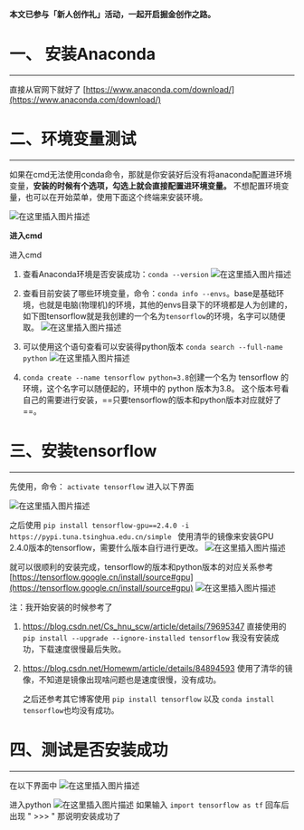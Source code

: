 **本文已参与「新人创作礼」活动，一起开启掘金创作之路。**
# 一、 安装Anaconda
---

直接从官网下就好了 [https://www.anaconda.com/download/](https://www.anaconda.com/download/)

# 二、环境变量测试
---
如果在cmd无法使用conda命令，那就是你安装好后没有将anaconda配置进环境变量，**安装的时候有个选项，勾选上就会直接配置进环境变量。** 不想配置环境变量，也可以在开始菜单，使用下面这个终端来安装环境。

![在这里插入图片描述](https://p3-juejin.byteimg.com/tos-cn-i-k3u1fbpfcp/b79817e9de784c8995634ca831b183e0~tplv-k3u1fbpfcp-zoom-1.image)

**进入cmd**


进入cmd

1. 查看Anaconda环境是否安装成功：`conda --version`
![在这里插入图片描述](https://p3-juejin.byteimg.com/tos-cn-i-k3u1fbpfcp/d7f6688393804371bbda8a8c69bb759a~tplv-k3u1fbpfcp-zoom-1.image)
2. 查看目前安装了哪些环境变量，命令：`conda info --envs`。base是基础环境，也就是电脑(物理机)的环境，其他的envs目录下的环境都是人为创建的，如下图tensorflow就是我创建的一个名为`tensorflow`的环境，名字可以随便取。
 ![在这里插入图片描述](https://p3-juejin.byteimg.com/tos-cn-i-k3u1fbpfcp/43f63580fe824ffab2b548aff47a09cc~tplv-k3u1fbpfcp-zoom-1.image)

3. 可以使用这个语句查看可以安装得python版本 `conda search --full-name python`
![在这里插入图片描述](https://p3-juejin.byteimg.com/tos-cn-i-k3u1fbpfcp/cba0a4d745d04ff181e852cc26fe18aa~tplv-k3u1fbpfcp-zoom-1.image)

4.  `conda create --name tensorflow python=3.8`创建一个名为 tensorflow 的环境，这个名字可以随便起的，环境中的 python 版本为3.8。 这个版本号看自己的需要进行安装，==只要tensorflow的版本和python版本对应就好了==。

# 三、安装tensorflow
---

先使用，命令： `activate tensorflow` 进入以下界面

![在这里插入图片描述](https://p3-juejin.byteimg.com/tos-cn-i-k3u1fbpfcp/17d3a21bed1e4db68c51405aa010212e~tplv-k3u1fbpfcp-zoom-1.image)

之后使用 `pip install tensorflow-gpu==2.4.0 -i https://pypi.tuna.tsinghua.edu.cn/simple
`  使用清华的镜像来安装GPU 2.4.0版本的tensorflow，需要什么版本自行进行更改。
![在这里插入图片描述](https://p3-juejin.byteimg.com/tos-cn-i-k3u1fbpfcp/0030cf9106104a91a9fa98b47ceb921d~tplv-k3u1fbpfcp-zoom-1.image)

就可以很顺利的安装完成，tensorflow的版本和python版本的对应关系参考[https://tensorflow.google.cn/install/source#gpu](https://tensorflow.google.cn/install/source#gpu)
![在这里插入图片描述](https://p3-juejin.byteimg.com/tos-cn-i-k3u1fbpfcp/c1174aff5e6b4c69b982587e0d118580~tplv-k3u1fbpfcp-zoom-1.image)



注：我开始安装的时候参考了

1. https://blog.csdn.net/Cs_hnu_scw/article/details/79695347 直接使用的 `pip install --upgrade --ignore-installed tensorflow` 我没有安装成功，下载速度很慢最后失败。

2. https://blog.csdn.net/Homewm/article/details/84894593 使用了清华的镜像，不知道是镜像出现啥问题也是速度很慢，没有成功。

   之后还参考其它博客使用 `pip install tensorflow` 以及 `conda install tensorflow`也均没有成功。

# 四、测试是否安装成功
---

在以下界面中
![在这里插入图片描述](https://p3-juejin.byteimg.com/tos-cn-i-k3u1fbpfcp/dc2ed15c8c92404c9315a07d8c4be090~tplv-k3u1fbpfcp-zoom-1.image)

进入python
![在这里插入图片描述](https://p3-juejin.byteimg.com/tos-cn-i-k3u1fbpfcp/79f6d21675e742f49c27b31526d2f294~tplv-k3u1fbpfcp-zoom-1.image)
如果输入 `import tensorflow as tf`  回车后 出现 " >>> " 那说明安装成功了   


